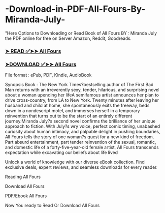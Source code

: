 # -Download-in-PDF-All-Fours-By-Miranda-July-

"Here Options to Downloading or Read Book of All Fours BY : Miranda July the PDF online for free on Server Amazon, Reddit, Goodreads.

### [➤ READ ✅➤➤ All Fours](https://en.ebooksteach.xyz/?book=197798168-all-fours)
### [➤DOWNLOAD ✅➤➤ All Fours](https://en.ebooksteach.xyz/?book=197798168-all-fours)

File format : ePub, PDF, Kindle, AudioBook

Synopsis Book : The New York Times?bestselling author of The First Bad Man returns with an irreverently sexy, tender, hilarious, and surprising novel about a woman upending her lifeA semifamous artist announces her plan to drive cross-country, from LA to New York. Twenty minutes after leaving her husband and child at home, she spontaneously exits the freeway, beds down in a nondescript motel, and immerses herself in a temporary reinvention that turns out to be the start of an entirely different journey.Miranda July?s second novel confirms the brilliance of her unique approach to fiction. With July?s wry voice, perfect comic timing, unabashed curiosity about human intimacy, and palpable delight in pushing boundaries, All Fours tells the story of one woman?s quest for a new kind of freedom. Part absurd entertainment, part tender reinvention of the sexual, romantic, and domestic life of a forty-five-year-old female artist, All Fours transcends expectation while excavating our beliefs about life lived 

Unlock a world of knowledge with our diverse eBook collection. Find exclusive deals, expert reviews, and seamless downloads for every reader.

Reading All Fours

Download All Fours

PDF/Ebook All Fours

Now You ready to Read Or Download All Fours
